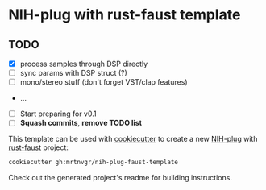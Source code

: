 # NIH-plug with rust-faust template

## TODO

- [x] process samples through DSP directly
- [ ] sync params with DSP struct (?)
- [ ] mono/stereo stuff (don't forget VST/clap features)
- …
- [ ] Start preparing for v0.1
- [ ] **Squash commits**, **remove TODO list**

This template can be used with
[cookiecutter](https://github.com/cookiecutter/cookiecutter) to create a new
[NIH-plug](https://github.com/robbert-vdh/nih-plug) with [rust-faust](https://github.com/Frando/rust-faust/) project:

```bash
cookiecutter gh:mrtnvgr/nih-plug-faust-template
```

Check out the generated project's readme for building instructions.
